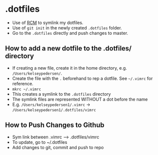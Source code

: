 # .dotfiles

- Use of [RCM](http://thoughtbot.github.io/rcm/rcm.7.html) to symlink my dotfiles.
- Use of `git init` in the newly created `.dotfiles` folder.
- Go to the `.dotfiles` directly and push changes to master.

## How to add a new dotfile to the .dotfiles/ directory

- If creating a new file, create it in the home directory, e.g. `/Users/kelseypedersen/`.
- Create the file with the `.` beforehand to rep a dotfile. See `~/.vimrc` for reference.
- `mkrc ~/.vimrc`
- This creates a symlink to the `.dotfiles` directory
- The symlink files are represented WITHOUT a dot before the name
- E.g. `/Users/kelseypedersen1/.vimrc` -> `/Users/kelseypedersen1/.dotfiles/vimrc`

## How to Push Changes to Github
- Sym link between .vimrc --> .dotfiles/vimrc
- To update, go to ~/.dotfiles
- Add changes to git, commit and push to repo
